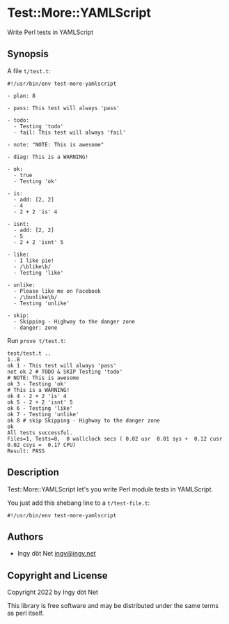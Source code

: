 Test::More::YAMLScript
======================

Write Perl tests in YAMLScript

## Synopsis

A file `t/test.t`:
```
#!/usr/bin/env test-more-yamlscript

- plan: 8

- pass: This test will always 'pass'

- todo:
  - Testing 'todo'
  - fail: This test will always 'fail'

- note: "NOTE: This is awesome"

- diag: This is a WARNING!

- ok:
  - true
  - Testing 'ok'

- is:
  - add: [2, 2]
  - 4
  - 2 + 2 'is' 4

- isnt:
  - add: [2, 2]
  - 5
  - 2 + 2 'isnt' 5

- like:
  - I like pie!
  - /\blike\b/
  - Testing 'like'

- unlike:
  - Please like me on Facebook
  - /\bunlike\b/
  - Testing 'unlike'

- skip:
  - Skipping - Highway to the danger zone
  - danger: zone
```

Run `prove t/test.t`:
```
test/test.t ..
1..8
ok 1 - This test will always 'pass'
not ok 2 # TODO & SKIP Testing 'todo'
# NOTE: This is awesome
ok 3 - Testing 'ok'
# This is a WARNING!
ok 4 - 2 + 2 'is' 4
ok 5 - 2 + 2 'isnt' 5
ok 6 - Testing 'like'
ok 7 - Testing 'unlike'
ok 8 # skip Skipping - Highway to the danger zone
ok
All tests successful.
Files=1, Tests=8,  0 wallclock secs ( 0.02 usr  0.01 sys +  0.12 cusr  0.02 csys =  0.17 CPU)
Result: PASS
```

## Description

Test::More::YAMLScript let's you write Perl module tests in YAMLScript.

You just add this shebang line to a `t/test-file.t`:
```
#!/usr/bin/env test-more-yamlscript
```

## Authors

* Ingy döt Net <ingy@ingy.net>

## Copyright and License

Copyright 2022 by Ingy döt Net

This library is free software and may be distributed under the same terms as
perl itself.
